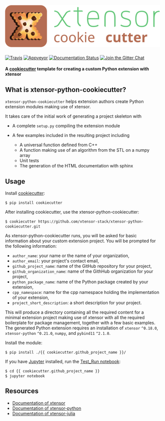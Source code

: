 # ![xtensor-cookiecutter](xtensor-cookiecutter.svg)

[![Travis](https://travis-ci.org/xtensor-stack/xtensor-python-cookiecutter.svg?branch=master)](https://travis-ci.org/xtensor-stack/xtensor-python-cookiecutter)
[![Appveyor](https://ci.appveyor.com/api/projects/status/jpplisnhk808l8c8?svg=true)](https://ci.appveyor.com/project/xtensor-stack/xtensor-python-cookiecutter)
[![Documentation Status](https://readthedocs.org/projects/xtensor/badge/?version=latest)](https://xtensor.readthedocs.io/en/latest/?badge=latest)
[![Join the Gitter Chat](https://badges.gitter.im/Join%20Chat.svg)](https://gitter.im/QuantStack/Lobby?utm_source=badge&utm_medium=badge&utm_campaign=pr-badge&utm_content=badge)

#### A [cookiecutter](https://github.com/audreyr/cookiecutter) template for creating a custom Python extension with xtensor

## What is xtensor-python-cookiecutter?

`xtensor-python-cookiecutter` helps extension authors create Python extension modules making use of xtensor.

It takes care of the initial work of generating a project skeleton with

- A complete `setup.py` compiling the extension module
- A few examples included in the resulting project including

    - A universal function defined from C++
    - A function making use of an algorithm from the STL on a numpy array
    - Unit tests
    - The generation of the HTML documentation with sphinx

## Usage

Install [cookiecutter](https://github.com/audreyr/cookiecutter):

    $ pip install cookiecutter

After installing cookiecutter, use the xtensor-python-cookiecutter:

    $ cookiecutter https://github.com/xtensor-stack/xtensor-python-cookiecutter.git

As xtensor-python-cookiecutter runs, you will be asked for basic information about
your custom extension project. You will be prompted for the following
information:

- `author_name`: your name or the name of your organization,
- `author_email`: your project's contact email,
- `github_project_name`: name of the GitHub repository for your project,
- `github_organization_name`: name of the GithHub organization for your project,
- `python_package_name`: name of the Python package created by your extension,
- `cpp_namespace`: name for the cpp namespace holding the implementation of your extension,
- `project_short_description`: a short description for your project.
  
This will produce a directory containing all the required content for a minimal extension
project making use of xtensor with all the required boilerplate for package management,
together with a few basic examples. The generated Python extension requires an installation
of  `xtensor` `^0.18.0`, `xtensor-python` `^0.21.0`, `numpy`, and `pybind11` `^2.1.0`.

Install the module:

    $ pip install ./{{ cookiecutter.github_project_name }}/


If you have [Jupyter](jupyter.org) installed, run the [Test_Run notebook](http://nbviewer.jupyter.org/github/xtensor-stack/xtensor-python-cookiecutter/blob/master/Test_Run.ipynb):

    $ cd {{ cookiecutter.github_project_name }}
    $ jupyter notebook

## Resources

- [Documentation of xtensor](https://xtensor.readthedocs.io/en/latest/)
- [Documentation of xtensor-python](https://xtensor-pyhton.readthedocs.io/en/latest/)
- [Documentation of xtensor-julia](https://xtensor-julia.readthedocs.io/en/latest/)
